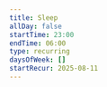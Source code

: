 ```yaml
---
title: Sleep
allDay: false
startTime: 23:00
endTime: 06:00
type: recurring
daysOfWeek: []
startRecur: 2025-08-11
---
```

